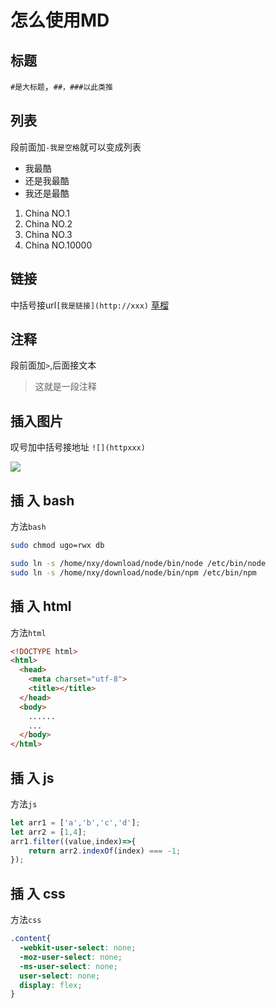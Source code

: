 # 怎么使用MD


## 标题

`#是大标题`，`##，###以此类推`

## 列表

段前面加`-我是空格`就可以变成列表
- 我最酷
- 还是我最酷
- 我还是最酷
1. China NO.1
1. China NO.2
1. China NO.3
1. China NO.10000

## 链接

中括号接url`[我是链接](http://xxx)`
[草榴](https://github.com/nxy315)

## 注释

段前面加`>`,后面接文本
> 这就是一段注释

## 插入图片

叹号加中括号接地址 `![](httpxxx)`

![](https://avatars3.githubusercontent.com/u/16378539?v=3&s=460)

## 插   入   bash

方法````bash ````

```bash
sudo chmod ugo=rwx db

sudo ln -s /home/nxy/download/node/bin/node /etc/bin/node
sudo ln -s /home/nxy/download/node/bin/npm /etc/bin/npm
```

## 插   入   html

方法````html ````

```html
<!DOCTYPE html>
<html>
  <head>
    <meta charset="utf-8">
    <title></title>
  </head>
  <body>
    ......
    ...
  </body>
</html>
```

## 插   入   js

方法````js ````

```js
let arr1 = ['a','b','c','d'];
let arr2 = [1,4];
arr1.filter((value,index)=>{
    return arr2.indexOf(index) === -1;
});
```

## 插   入   css

方法````css ````

```css
.content{
  -webkit-user-select: none;
  -moz-user-select: none;
  -ms-user-select: none;
  user-select: none;
  display: flex;
}
```
